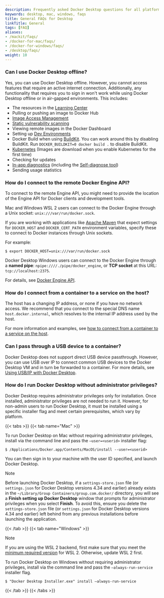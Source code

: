 ```yaml
---
description: Frequently asked Docker Desktop questions for all platforms
keywords: desktop, mac, windows, faqs
title: General FAQs for Desktop
linkTitle: General
tags: [FAQ]
aliases:
- /mackit/faqs/
- /docker-for-mac/faqs/
- /docker-for-windows/faqs/
- /desktop/faqs/
weight: 10
---
```


### Can I use Docker Desktop offline?

Yes, you can use Docker Desktop offline. However, you
cannot access features that require an active internet
connection. Additionally, any functionality that requires you to sign in won't work while using Docker Desktop offline or in air-gapped environments.
This includes:

- The resources in the [Learning Center](/manuals/desktop/use-desktop/_index.md)
- Pulling or pushing an image to Docker Hub
- [Image Access Management](/manuals/security/for-developers/access-tokens.md)
- [Static vulnerability scanning](/manuals/docker-hub/repos/manage/vulnerability-scanning.md)
- Viewing remote images in the Docker Dashboard
- Setting up [Dev Environments](/manuals/desktop/features/dev-environments/_index.md)
- Docker Build when using [BuildKit](/manuals/build/buildkit/_index.md#getting-started).
  You can work around this by disabling BuildKit. Run `DOCKER_BUILDKIT=0 docker build .` to disable BuildKit.
- [Kubernetes](/manuals/desktop/features/kubernetes.md) (Images are download when you enable Kubernetes for the first time)
- Checking for updates
- [In-app diagnostics](/manuals/desktop/troubleshoot-and-support/troubleshoot/_index.md#diagnose-from-the-app) (including the [Self-diagnose tool](/manuals/desktop/troubleshoot-and-support/troubleshoot/_index.md#diagnose-from-the-app))
- Sending usage statistics

### How do I connect to the remote Docker Engine API?

To connect to the remote Engine API, you might need to provide the location of the Engine API for Docker clients and development tools.

Mac and Windows WSL 2 users can connect to the Docker Engine through a Unix socket: `unix:///var/run/docker.sock`.

If you are working with applications like [Apache Maven](https://maven.apache.org/)
that expect settings for `DOCKER_HOST` and `DOCKER_CERT_PATH` environment
variables, specify these to connect to Docker instances through Unix sockets.

For example:

```console
$ export DOCKER_HOST=unix:///var/run/docker.sock
```

Docker Desktop Windows users can connect to the Docker Engine through a **named pipe**: `npipe:////./pipe/docker_engine`, or **TCP socket** at this URL:
`tcp://localhost:2375`.

For details, see [Docker Engine API](/reference/api/engine/_index.md).

### How do I connect from a container to a service on the host?

The host has a changing IP address, or none if you have no network access.
We recommend that you connect to the special DNS name `host.docker.internal`,
which resolves to the internal IP address used by the host.

For more information and examples, see [how to connect from a container to a service on the host](/manuals/desktop/features/networking.md#i-want-to-connect-from-a-container-to-a-service-on-the-host).

### Can I pass through a USB device to a container?

Docker Desktop does not support direct USB device passthrough. However, you can use USB over IP to connect common USB devices to the Docker Desktop VM and in turn be forwarded to a container. For more details, see [Using USB/IP with Docker Desktop](/manuals/desktop/features/usbip.md).

### How do I run Docker Desktop without administrator privileges?

Docker Desktop requires administrator privileges only for installation. Once installed, administrator privileges are not needed to run it. However, for non-admin users to run Docker Desktop, it must be installed using a specific installer flag and meet certain prerequisites, which vary by platform.

{{< tabs >}}
{{< tab name="Mac" >}}

To run Docker Desktop on Mac without requiring administrator privileges, install via the command line and pass the `—user=<userid>` installer flag:

```console
$ /Applications/Docker.app/Contents/MacOS/install --user=<userid>
```

You can then sign in to your machine with the user ID specified, and launch Docker Desktop. 

> [!NOTE]
> 
> Before launching Docker Desktop, if a `settings-store.json` file (or `settings.json` for Docker Desktop versions 4.34 and earlier) already exists in the `~/Library/Group Containers/group.com.docker/` directory, you will see a **Finish setting up Docker Desktop** window that prompts for administrator privileges when you select **Finish**. To avoid this, ensure you delete the `settings-store.json` file (or `settings.json` for Docker Desktop versions 4.34 and earlier) left behind from any previous installations before launching the application.

{{< /tab >}}
{{< tab name="Windows" >}}

> [!NOTE]
>
> If you are using the WSL 2 backend, first make sure that you meet the [minimum required version](/manuals/desktop/features/wsl/best-practices.md) for WSL 2. Otherwise, update WSL 2 first.  

To run Docker Desktop on Windows without requiring administrator privileges, install via the command line and pass the `—always-run-service` installer flag.

```console
$ "Docker Desktop Installer.exe" install —always-run-service
```

{{< /tab >}}
{{< /tabs >}}


